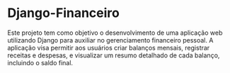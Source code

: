 # Django-Financeiro

Este projeto tem como objetivo o desenvolvimento de uma aplicação web utilizando Django para auxiliar no gerenciamento financeiro pessoal. A aplicação visa permitir aos usuários criar balanços mensais, registrar receitas e despesas, e visualizar um resumo detalhado de cada balanço, incluindo o saldo final.
